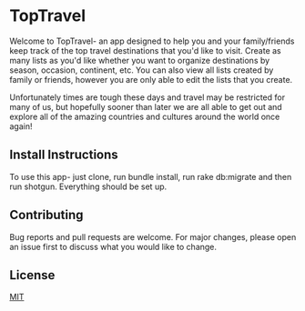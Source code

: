 # TopTravel

Welcome to TopTravel- an app designed to help you and your family/friends keep track of the top travel destinations that you'd like to visit.  Create as many lists as you'd like whether you want to organize destinations by season, occasion, continent, etc. You can also view all lists created by family or friends, however you are only able to edit the lists that you create. 

Unfortunately times are tough these days and travel may be restricted for many of us, but hopefully sooner than later we are all able to get out and explore all of the amazing countries and cultures around the world once again!


## Install Instructions

To use this app- just clone, run bundle install, run rake db:migrate and then run shotgun. Everything should be set up.


## Contributing

Bug reports and pull requests are welcome. For major changes, please open an issue first to discuss what you would like to change.


## License

[MIT](https://opensource.org/licenses/MIT)

 
<!--  ### Notes -->

<!-- Index.erb, add Delete option next to Edit ?

<form action="/lists/<%= @list.id %>" method="post">
  <input type="hidden" name="_method" value="delete">
  <% if @list.user == current_user %> 
    <button type="submit">Delete List</button>
  <% end %>  
</form> -->

